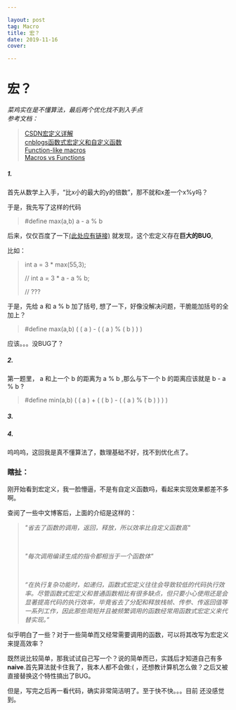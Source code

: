 ```yaml
---

layout: post
tag: Macro
title: 宏？
date: 2019-11-16
cover: 

---
```


# 宏？

*菜鸡实在是不懂算法，最后两个优化找不到入手点*  
*参考文档：*
>[CSDN宏定义详解](http:/https://blog.csdn.net/linux_hacher/article/details/77678701)  
>[cnblogs函数式宏定义和自定义函数](https://www.cnblogs.com/wzf-Learning/p/8021569.html)  
>[Function-like macros](https://www.ibm.com/support/knowledgecenter/en/ssw_ibm_i_71/rzarg/cpxmac.htm)  
>[Macros vs Functions](https://www.geeksforgeeks.org/macros-vs-functions/)

##### 1.  

首先从数学上入手，“比x小的最大的y的倍数”，那不就和x差一个x%y吗？

于是，我先写了这样的代码

> #define max(a,b)  a - a % b

后来，仅仅百度了一下[(此处应有链接)](https://blog.csdn.net/linux_hacher/article/details/77678701)  就发现，这个宏定义存在**巨大的BUG**,

比如：

> int a = 3 * max(55,3);
>
> // int a = 3 * a - a % b;  
>
> // ???

于是，先给 a 和 a % b 加了括号, 想了一下，好像没解决问题，干脆能加括号的全加上？

> #define max(a,b)  ( ( a ) - ( ( a )  %  ( b ) ) )

应该。。。没BUG了？

##### 2.

第一题里， a 和上一个 b 的距离为 a % b ,那么与下一个 b 的距离应该就是 b - a % b ?

>#define min(a,b)  ( ( a ) + ( ( b ) - ( ( a ) % ( b ) ) ) )

##### 3.

##### 4.

呜呜呜，这回我是真不懂算法了，数理基础不好，找不到优化点了。



### 瞎扯：

​			刚开始看到宏定义，我一脸懵逼，不是有自定义函数吗，看起来实现效果都差不多啊。

查阅了一些中文博客后，上面的介绍是这样的：

> *"省去了函数的调用，返回，释放，所以效率比自定义函数高"*
>
> ​	
>
> *"每次调用编译生成的指令都相当于一个函数体"*
>
> ​	
>
> *“在执行复杂功能时，如递归，函数式宏定义往往会导致较低的代码执行效率。尽管函数式宏定义和普通函数相比有很多缺点，但只要小心使用还是会显著提高代码的执行效率，毕竟省去了分配和释放栈帧、传参、传返回值等一系列工作，因此那些简短并且被频繁调用的函数经常用函数式宏定义来代替实现。”*

似乎明白了一些？对于一些简单而又经常需要调用的函数，可以将其改写为宏定义来提高效率？

​			既然说比较简单，那我试试自己写一个？说的简单而已，实践后才知道自己有多**naive**.首先算法就卡住我了，我本人都不会做:( ，还想教计算机怎么做？之后又被直接替换这个特性搞出了BUG。

但是，写完之后再一看代码，确实非常简洁明了。至于快不快。。。目前
还没感觉到。
